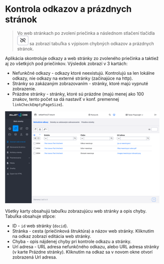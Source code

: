 # Kontrola odkazov a prázdnych stránok

> Vo web stránkach po zvolení priečinka a následnom stlačení tlačidla ![](linkcheck-href-button.png ":no-zoom") sa zobrazí tabuľka s výpisom chybných odkazov a prázdnych stránok.

Aplikácia skontroluje odkazy a web stránky zo zvoleného priečinka a taktiež aj zo všetkých pod priečinkov. Výsledok zobrazí v 3 kartách:

- Nefunkčné odkazy - odkazy ktoré neexistujú. Kontrolujú sa len lokálne odkazy, nie odkazy na externé stránky (začínajúce na http).
- Stránky so zakázaným zobrazovaním - stránky, ktoré majú vypnuté zobrazenie.
- Prázdne stránky - stránky, ktoré sú prázdne (majú menej ako 100 znakov, tento počet sa dá nastaviť v konf. premennej ```linkCheckEmptyPageSize```).

![](linkcheck-datatable.png)

Všetky karty obsahujú tabuľku zobrazujúcu web stránky a opis chyby. Tabuľka obsahuje stĺpce:

- ID - ```id``` web stránky (```docid```).
- Stránka - cesta (priečinková štruktúra) a názov web stránky. Kliknutím na odkaz zobrazí editácia web stránky.
- Chyba - opis nájdenej chyby pri kontrole odkazu a stránky.
- Url adresa - URL adresa nefunkčného odkazu, alebo URL adresa stránky (v karte Prázdne stránky). Kliknutím na odkaz sa v novom okne otvorí zobrazená Url adresa.